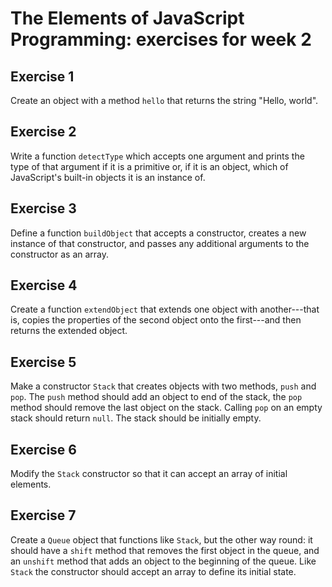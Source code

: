 The Elements of JavaScript Programming: exercises for week 2
============================================================

Exercise 1
----------

Create an object with a method `hello` that returns the string "Hello, world".

Exercise 2
----------

Write a function `detectType` which accepts one argument and prints the type of
that argument if it is a primitive or, if it is an object, which of
JavaScript's built-in objects it is an instance of.

Exercise 3
----------

Define a function `buildObject` that accepts a constructor, creates a new
instance of that constructor, and passes any additional arguments to the
constructor as an array.

Exercise 4
----------

Create a function `extendObject` that extends one object with another---that
is, copies the properties of the second object onto the first---and then
returns the extended object.

Exercise 5
----------

Make a constructor `Stack` that creates objects with two methods, `push` and
`pop`. The `push` method should add an object to end of the stack, the `pop`
method should remove the last object on the stack. Calling `pop` on an empty
stack should return `null`. The stack should be initially empty.

Exercise 6
----------

Modify the `Stack` constructor so that it can accept an array of initial
elements.

Exercise 7
----------

Create a `Queue` object that functions like `Stack`, but the other way round:
it should have a `shift` method that removes the first object in the queue, and
an `unshift` method that adds an object to the beginning of the queue. Like
`Stack` the constructor should accept an array to define its initial state.
